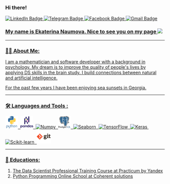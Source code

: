 ### Hi there!
<div id="badges">
  <a href="https://www.linkedin.com/in/naumova-kotya/">
    <img src="https://img.shields.io/badge/LinkedIn-blue?style=for-the-badge&logo=linkedin&logoColor=white" alt="LinkedIn Badge"/>
  <a href="https://t.me/Naumova_E">
    <img src="https://img.shields.io/badge/Telegram-229ED9?style=for-the-badge&logo=telegram&logoColor=white" alt="Telegram Badge"/>
    <a href="https://www.facebook.com/profile.php?id=100022394204077">
    <img src="https://img.shields.io/badge/Facebook-blue?style=for-the-badge&logo=Facebook&logoColor=white" alt="Facebook Badge"/>
      <a href="mailto:naumova.ea.1@gmail.com">
    <img src="https://img.shields.io/badge/Gmail-red?style=for-the-badge&logo=gmail&logoColor=white" alt="Gmail Badge"/>
  <a href="https://www.facebook.com/profile.php?id=100022394204077">
</div>
    <h3>
  My name is Ekaterina Naumova.
  Nice to see you on my page
  <img src="https://media.giphy.com/media/hvRJCLFzcasrR4ia7z/giphy.gif" width="30px"/>
</h3>
    
---
### :woman_technologist: About Me: 

I am a mathematician and software developer with a background in psychology. My dream is to improve the quality of people's lives by applying DS skills in the brain study. I build connections between natural and artificial intelligence.

For the past few years I have been enjoying sea sunsets in Georgia.

---

### :hammer_and_wrench: Languages and Tools :
<div>
  <img src="https://github.com/devicons/devicon/blob/master/icons/python/python-original-wordmark.svg" title="Python" alt="Python" width="40" height="40"/>&nbsp;
  <img src="https://github.com/devicons/devicon/blob/master/icons/pandas/pandas-original-wordmark.svg" title="Pandas" alt="Pandas" width="40" height="40"/>&nbsp;
  <img src="https://miro.medium.com/v2/resize:fit:1400/format:webp/1*vPezx00A1u0WAfS8e8wBXQ.png" title="Numpy" alt="Numpy" width="40" height="40"/>&nbsp;
  <img src="https://github.com/devicons/devicon/blob/master/icons/postgresql/postgresql-original-wordmark.svg" title="PostgreSQL"  alt="PostgreSQL" width="40" height="40"/>&nbsp;
  <img src="https://seaborn.pydata.org/_images/logo-tall-lightbg.svg" title="Seaborn" alt="Seaborn" width="40" height="40"/>&nbsp;
  <img src="https://upload.wikimedia.org/wikipedia/commons/thumb/a/ab/TensorFlow_logo.svg/1200px-TensorFlow_logo.svg.png" title="TensorFlow" alt="TensorFlow" width="70" height="45"/>&nbsp;
  <img src="https://static.javatpoint.com/tutorial/keras/images/keras.png" title="Keras" alt="Keras" width="40" height="40"/>&nbsp;
  <img src="https://upload.wikimedia.org/wikipedia/commons/thumb/0/05/Scikit_learn_logo_small.svg/2560px-Scikit_learn_logo_small.svg.png" title="Scikit-learn" alt="Scikit-learn" width="75" height="40"/>&nbsp;
  <img src="https://github.com/devicons/devicon/blob/master/icons/git/git-original-wordmark.svg" title="Git" **alt="Git" width="45" height="45"/>
</div>


---
### 📖 Educations:
1) [The Data Scientist Professional Training Course at Practicum by Yandex](https://github.com/naumovakotya/Yandex_practicum_DS_projects/blob/main/Naumova%20Ekaterina_20232%D0%A6%D0%9F%D0%94%D0%A100035.pdf)
2) [Python Programming Online School at Coherent solutions](https://github.com/naumovakotya/Python_Programming_School/blob/main/Naumova_Ekaterina_Coherent_solutions.pdf)

